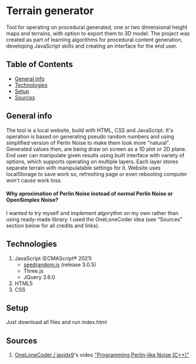 # Terrain generator
Tool for operating on procedural generated, one or two dimensional height maps and terrains, with option to export them to 3D model.
The project was created as part of learning algorithms for procedural content generation, developing JavaScript skills and creating an interface for the end user.

## Table of Contents
* [General info](#general-info)
* [Technologies](#technologies)
* [Setup](#setup)
* [Sources](#sources)

## General info
The tool is a local website, build with HTML, CSS and JavaScript. It's operation is based on generating pseudo random numbers and using simplified version of Perlin Noise to make them look more "natural". Generated values then, are being draw on screen as a 1D plot or 2D plane. End user can manipulate given results using built interface with variety of options, which supports operating on multiple layers. Each layer stores separate terrain with manipulatable settings for it. Website uses localStorage to save work so, refreshing page or even rebooting computer won't cause work loss.

#### Why aproximation of Perlin Noise instead of normal Perlin Noise or OpenSimplex Noise?
I wanted to try myself and implement algorythm on my own rather than using ready-made library. I used the OneLoneCoder idea (see "Sources" section below for all credits and links).

## Technologies
 1. JavaScript (ECMAScript® 2021)
    * [seedrandom.js](https://github.com/davidbau/seedrandom) (release 3.0.5)
    * Three.js
    * JQuery 3.6.0
 3. HTML5
 4. CSS

## Setup
Just download all files and run index.html

## Sources
1. [OneLoneCoder / javidx9](https://github.com/OneLoneCoder)'s video ["Programming Perlin-like Noise (C++)"](https://www.youtube.com/watch?v=6-0UaeJBumA)

